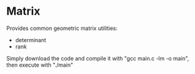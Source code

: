 # Matrix
Provides common geometric matrix utilities:

- determinant
- rank

Simply download the code and compile it with "gcc main.c -lm -o main", then execute with "./main" 
